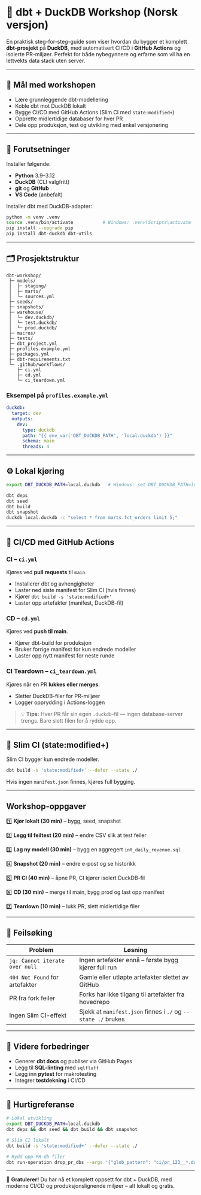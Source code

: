 # 🦆 dbt + DuckDB Workshop (Norsk versjon)

En praktisk steg-for-steg-guide som viser hvordan du bygger et komplett **dbt-prosjekt** på **DuckDB**, med automatisert CI/CD i **GitHub Actions** og isolerte PR-miljøer. Perfekt for både nybegynnere og erfarne som vil ha en lettvekts data stack uten server.

---

## 🚀 Mål med workshopen

- Lære grunnleggende dbt-modellering
- Koble dbt mot DuckDB lokalt
- Bygge CI/CD med GitHub Actions (Slim CI med `state:modified+`)
- Opprette midlertidige databaser for hver PR
- Dele opp produksjon, test og utvikling med enkel versjonering

---

## 🧩 Forutsetninger

Installer følgende:

- **Python** 3.9–3.12
- **DuckDB** (CLI valgfritt)
- **git** og **GitHub**
- **VS Code** (anbefalt)

Installer dbt med DuckDB-adapter:

```bash
python -m venv .venv
source .venv/bin/activate           # Windows: .venv\Scripts\activate
pip install --upgrade pip
pip install dbt-duckdb dbt-utils
```

---

## 🗂️ Prosjektstruktur

```text
dbt-workshop/
 ├─ models/
 │  ├─ staging/
 │  ├─ marts/
 │  └─ sources.yml
 ├─ seeds/
 ├─ snapshots/
 ├─ warehouse/
 │  └─ dev.duckdb/
 │  └─ test.duckdb/
 │  └─ prod.duckdb/
 ├─ macros/
 ├─ tests/
 ├─ dbt_project.yml
 ├─ profiles.example.yml
 ├─ packages.yml
 ├─ dbt-requirements.txt
 └─ .github/workflows/
    ├─ ci.yml
    ├─ cd.yml
    └─ ci_teardown.yml
```

### Eksempel på `profiles.example.yml`

```yaml
duckdb:
  target: dev
  outputs:
    dev:
      type: duckdb
      path: "{{ env_var('DBT_DUCKDB_PATH', 'local.duckdb') }}"
      schema: main
      threads: 4
```

---

## ⚙️ Lokal kjøring

```bash
export DBT_DUCKDB_PATH=local.duckdb   # Windows: set DBT_DUCKDB_PATH=local.duckdb

dbt deps
dbt seed
dbt build
dbt snapshot
duckdb local.duckdb -c "select * from marts.fct_orders limit 5;"
```

---

## 🔁 CI/CD med GitHub Actions

### CI – `ci.yml`
Kjøres ved **pull requests** til `main`.

- Installerer dbt og avhengigheter
- Laster ned siste manifest for Slim CI (hvis finnes)
- Kjører `dbt build -s 'state:modified+'`
- Laster opp artefakter (manifest, DuckDB-fil)

### CD – `cd.yml`
Kjøres ved **push til main**.

- Kjører dbt-build for produksjon
- Bruker forrige manifest for kun endrede modeller
- Laster opp nytt manifest for neste runde

### CI Teardown – `ci_teardown.yml`
Kjøres når en PR **lukkes eller merges**.

- Sletter DuckDB-filer for PR-miljøer
- Logger opprydding i Actions-loggen

> 💡 **Tips:** Hver PR får sin egen `.duckdb`-fil — ingen database-server trengs. Bare slett filen for å rydde opp.

---

## 🧠 Slim CI (state:modified+)

Slim CI bygger kun endrede modeller.

```bash
dbt build -s 'state:modified+' --defer --state ./
```

Hvis ingen `manifest.json` finnes, kjøres full bygging.

---


## Workshop-oppgaver

1️⃣ **Kjør lokalt (30 min)** – bygg, seed, snapshot

2️⃣ **Legg til feiltest (20 min)** – endre CSV slik at test feiler

3️⃣ **Lag ny modell (30 min)** – bygg en aggregert `int_daily_revenue.sql`

4️⃣ **Snapshot (20 min)** – endre e-post og se historikk

5️⃣ **PR CI (40 min)** – åpne PR, CI kjører isolert DuckDB-fil

6️⃣ **CD (30 min)** – merge til main, bygg prod og last opp manifest

7️⃣ **Teardown (10 min)** – lukk PR, slett midlertidige filer

---

## 🧹 Feilsøking

| Problem | Løsning |
|----------|----------|
| `jq: Cannot iterate over null` | Ingen artefakter ennå – første bygg kjører full run |
| `404 Not Found` for artefakter | Gamle eller utløpte artefakter slettet av GitHub |
| PR fra fork feiler | Forks har ikke tilgang til artefakter fra hovedrepo |
| Ingen Slim CI-effekt | Sjekk at `manifest.json` finnes i `./` og `--state ./` brukes |

---

## 🔧 Videre forbedringer

- Generer **dbt docs** og publiser via GitHub Pages
- Legg til **SQL-linting** med `sqlfluff`
- Legg inn **pytest** for makrotesting
- Integrer **testdekning** i CI/CD

---

## 🧾 Hurtigreferanse

```bash
# Lokal utvikling
export DBT_DUCKDB_PATH=local.duckdb
dbt deps && dbt seed && dbt build && dbt snapshot

# Slim CI lokalt
dbt build -s 'state:modified+' --defer --state ./

# Rydd opp PR-db-filer
dbt run-operation drop_pr_dbs --args '{"glob_pattern": "ci/pr_123__*.duckdb"}'
```

---

🎉 **Gratulerer!** Du har nå et komplett oppsett for dbt + DuckDB, med moderne CI/CD og produksjonslignende miljøer – alt lokalt og gratis.

